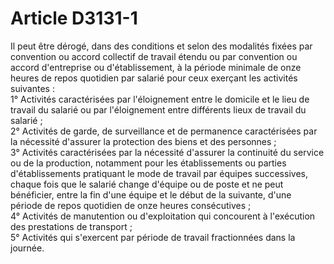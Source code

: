 # Article D3131-1

  
Il peut être dérogé, dans des conditions et selon des modalités fixées par convention ou accord collectif de travail étendu ou par convention ou accord d'entreprise ou d'établissement, à la période minimale de onze heures de repos quotidien par salarié pour ceux exerçant les activités suivantes :   
1° Activités caractérisées par l'éloignement entre le domicile et le lieu de travail du salarié ou par l'éloignement entre différents lieux de travail du salarié ;   
2° Activités de garde, de surveillance et de permanence caractérisées par la nécessité d'assurer la protection des biens et des personnes ;   
3° Activités caractérisées par la nécessité d'assurer la continuité du service ou de la production, notamment pour les établissements ou parties d'établissements pratiquant le mode de travail par équipes successives, chaque fois que le salarié change d'équipe ou de poste et ne peut bénéficier, entre la fin d'une équipe et le début de la suivante, d'une période de repos quotidien de onze heures consécutives ;   
4° Activités de manutention ou d'exploitation qui concourent à l'exécution des prestations de transport ;   
5° Activités qui s'exercent par période de travail fractionnées dans la journée.